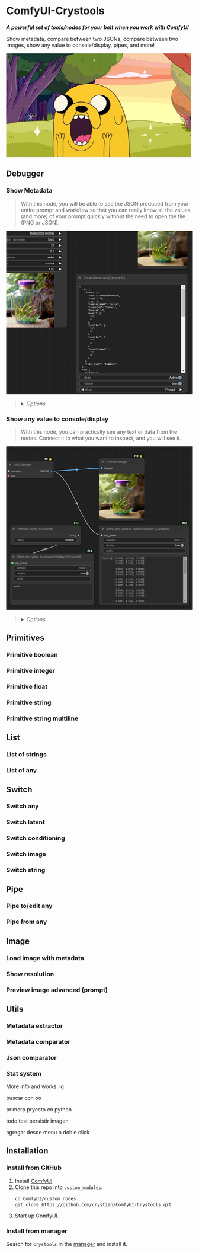 # ComfyUI-Crystools

**_A powerful set of tools/nodes for your belt when you work with ComfyUI_**

Show metadata, compare between two JSONs, compare between two images, show any value to console/display, pipes, and more!

![Show metadata](./docs/jake.gif)

## Debugger
### Show Metadata

> With this node, you will be able to see the JSON produced from your entire prompt and workflow so that you can really know all the values (and more) of your prompt quickly without the need to open the file (PNG or JSON).

![Show metadata](./docs/show-metadata.png)

><details>
>  <summary><i>Options</i></summary>
>
>  - Active: Enable/disable the node  
>  - Parsed: Show the parsed JSON or plain text  
>  - What: Show the prompt or workflow (prompt are values to produce the image, and workflow is the entire workflow of ComfyUI)
></details>

### Show any value to console/display

> With this node, you can practically see any text or data from the nodes. Connect it to what you want to inspect, and you will see it.

![Show any](./docs/show-any.png)

><details>
>  <summary><i>Options</i></summary>
>
>  - Console: Enable/disable write to console  
>  - Display: Enable/disable write on this node  
>  - Prefix: Prefix to console
></details>


## Primitives
### Primitive boolean
### Primitive integer
### Primitive float
### Primitive string
### Primitive string multiline

## List
### List of strings
### List of any

## Switch
### Switch any
### Switch latent
### Switch conditioning
### Switch image
### Switch string

## Pipe
### Pipe to/edit any
### Pipe from any

## Image
### Load image with metadata
### Show resolution
### Preview image advanced (prompt)

## Utils
### Metadata extractor
### Metadata comparator
### Json comparator
### Stat system

More info and works:
ig

buscar con oo

primerp pryecto en python

todo
test
persistir imagen

agregar desde menu o doble click

## Installation



### Install from GitHub
1. Install [ComfyUi](https://github.com/comfyanonymous/ComfyUI).
2. Clone this repo into `custom_modules`:
    ```
    cd ComfyUI/custom_nodes
    git clone https://github.com/crystian/ComfyUI-Crystools.git
    ```
3. Start up ComfyUI.

### Install from manager

Search for `crystools` in the [manager](https://github.com/ltdrdata/ComfyUI-Manager.git) and install it.



